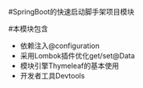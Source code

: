 #SpringBoot的快速启动脚手架项目模块

#本模块包含
* 依赖注入@configuration
* 采用Lombok插件优化get/set@Data
* 模块引擎Thymeleaf的基本使用
* 开发者工具Devtools